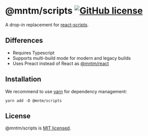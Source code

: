 # @mntm/scripts [![GitHub license](https://img.shields.io/badge/license-MIT-blue.svg)](https://github.com/maxi-team/react-stub/blob/master/LICENSE)

A drop-in replacement for [react-scripts](https://github.com/facebook/create-react-app/tree/master/packages/react-scripts).

## Differences

- Requires Typescript
- Supports multi-build mode for modern and legacy builds
- Uses Preact instead of React as [@mntm/react](https://github.com/maxi-team/react-stub)

## Installation

We recommend to use [yarn](https://classic.yarnpkg.com/en/docs/install/) for dependency management:

```shell
yarn add -D @mntm/scripts
```

## License

@mntm/scripts is [MIT licensed](./LICENSE).
